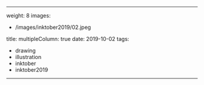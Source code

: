 
---
weight: 8
images:
- /images/inktober2019/02.jpeg

title:
multipleColumn: true
date: 2019-10-02
tags:
- drawing
- illustration
- inktober
- inktober2019
---

